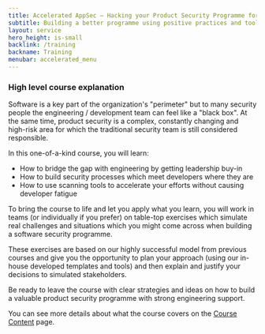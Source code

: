 ```yaml
---
title: Accelerated AppSec – Hacking your Product Security Programme for Velocity and Value
subtitle: Building a better programme using positive practices and tools
layout: service
hero_height: is-small
backlink: /training
backname: Training
menubar: accelerated_menu
---
```


### High level course explanation

Software is a key part of the organization's "perimeter" but to many security people the engineering / development team can feel like a "black box". At the same time, product security is a complex, constantly changing and high-risk area for which the traditional security team is still considered responsible.

In this one-of-a-kind course, you will learn:

* How to bridge the gap with engineering by getting leadership buy-in
* How to build security processes which meet developers where they are
* How to use scanning tools to accelerate your efforts without causing developer fatigue

To bring the course to life and let you apply what you learn, you will work in teams (or individually if you prefer) on table-top exercises which simulate real challenges and situations which you might come across when building a software security programme.

These exercises are based on our highly successful model from previous courses and give you the opportunity to plan your approach (using our in-house developed templates and tools) and then explain and justify your decisions to simulated stakeholders.

Be ready to leave the course with clear strategies and ideas on how to build a valuable product security programme with strong engineering support.

You can see more details about what the course covers on the [Course Content](/training/accelerated/topics.html) page.